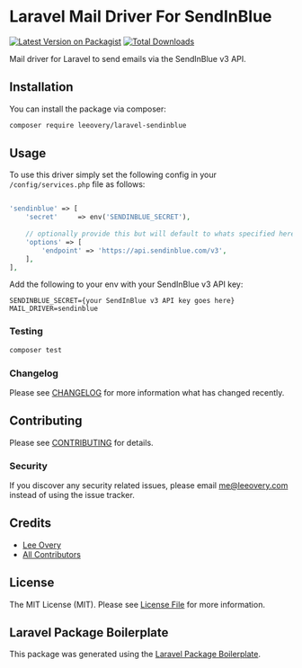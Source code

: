 # Laravel Mail Driver For SendInBlue

[![Latest Version on Packagist](https://img.shields.io/packagist/v/leeovery/laravel-sendinblue.svg?style=flat-square)](https://packagist.org/packages/leeovery/laravel-sendinblue)
[![Total Downloads](https://img.shields.io/packagist/dt/leeovery/laravel-sendinblue.svg?style=flat-square)](https://packagist.org/packages/leeovery/laravel-sendinblue)

Mail driver for Laravel to send emails via the SendInBlue v3 API.

## Installation

You can install the package via composer:

```bash
composer require leeovery/laravel-sendinblue
```

## Usage

To use this driver simply set the following config in your `/config/services.php` file as follows:

``` php

'sendinblue' => [
    'secret'     => env('SENDINBLUE_SECRET'),
    
    // optionally provide this but will default to whats specified here...
    'options' => [
        'endpoint' => 'https://api.sendinblue.com/v3',
    ],
],

```

Add the following to your env with your SendInBlue v3 API key:

```
SENDINBLUE_SECRET={your SendInBlue v3 API key goes here}
MAIL_DRIVER=sendinblue
```

### Testing

``` bash
composer test
```

### Changelog

Please see [CHANGELOG](CHANGELOG.md) for more information what has changed recently.

## Contributing

Please see [CONTRIBUTING](CONTRIBUTING.md) for details.

### Security

If you discover any security related issues, please email me@leeovery.com instead of using the issue tracker.

## Credits

- [Lee Overy](https://github.com/leeovery)
- [All Contributors](../../contributors)

## License

The MIT License (MIT). Please see [License File](LICENSE.md) for more information.

## Laravel Package Boilerplate

This package was generated using the [Laravel Package Boilerplate](https://laravelpackageboilerplate.com).
